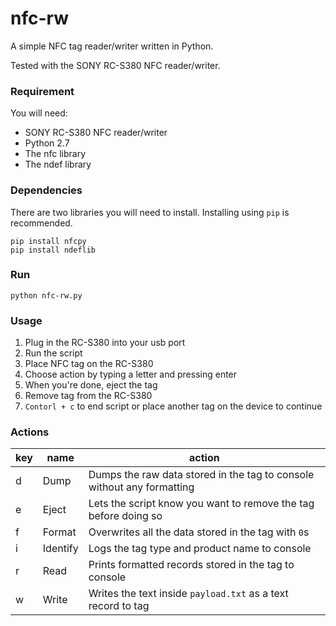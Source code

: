 # nfc-rw
A simple NFC tag reader/writer written in Python.

Tested with the SONY RC-S380 NFC reader/writer.

### Requirement

You will need:
- SONY RC-S380 NFC reader/writer
- Python 2.7
- The nfc library 
- The ndef library

### Dependencies

There are two libraries you will need to install.
Installing using `pip` is recommended.
```
pip install nfcpy
pip install ndeflib
```

### Run

```
python nfc-rw.py
```

### Usage
1. Plug in the RC-S380 into your usb port
2. Run the script
3. Place NFC tag on the RC-S380
4. Choose action by typing a letter and pressing enter
5. When you're done, eject the tag
6. Remove tag from the RC-S380
7. `Contorl + c` to end script or place another tag on the device to continue

### Actions
| key | name | action |
|-----|------|--------|
|  d  | Dump | Dumps the raw data stored in the tag to console without any formatting |
|  e  | Eject | Lets the script know you want to remove the tag before doing so |
|  f  | Format | Overwrites all the data stored in the tag with `0`s |
|  i  | Identify | Logs the tag type and product name to console |
|  r  | Read | Prints formatted records stored in the tag to console |
|  w  | Write | Writes the text inside `payload.txt` as a text record to tag |
